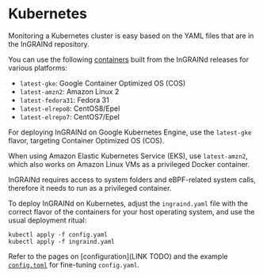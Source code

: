 # Kubernetes

Monitoring a Kubernetes cluster is easy based on the YAML files that
are in the InGRAINd repository.

You can use the following
[containers](https://quay.io/repository/redsift/ingraind?tag=latest&tab=tags)
built from the InGRAINd releases for various platforms:
 
 * `latest-gke`: Google Container Optimized OS (COS)
 * `latest-amzn2`: Amazon Linux 2
 * `latest-fedora31`: Fedora 31
 * `latest-elrepo8`: CentOS8/Epel
 * `latest-elrepo7`: CentOS7/Epel

For deploying InGRAINd on Google Kubernetes Engine, use the
`latest-gke` flavor, targeting Container Optimized OS (COS).

When using Amazon Elastic Kubernetes Service (EKS), use
`latest-amzn2`, which also works on Amazon Linux VMs as a privileged
Docker container.

InGRAINd requires access to system folders and eBPF-related system
calls, therefore it needs to run as a privileged container.

To deploy InGRAINd on Kubernetes, adjust the `ingraind.yaml` file with
the correct flavor of the containers for your host operating system,
and use the usual deployment ritual:

	kubectl apply -f config.yaml
	kubectl apply -f ingraind.yaml

Refer to the pages on [configuration](LINK TODO) and the example
[`config.toml`](https://github.com/redsift/ingraind/blob/master/config.toml.example)
for fine-tuning `config.yaml`.

